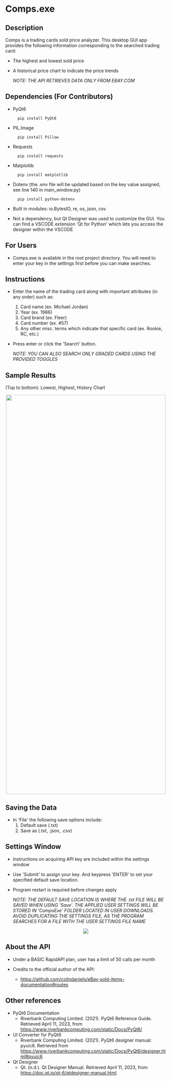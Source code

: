# Comps.exe
## Description
Comps is a trading cards sold price analyzer. This desktop GUI app provides the following information corresponding to the searched trading card:
- The highest and lowest sold price
- A historical price chart to indicate the price trends

    *NOTE: THE API RETRIEVES DATA ONLY FROM EBAY.COM*

## Dependencies (For Contributors)

- PyQt6

        pip install PyQt6

- PIL.Image

        pip install Pillow

- Requests

        pip install requests

- Matplotlib

        pip install matplotlib

- Dotenv (the .env file will be updated based on the key value assigned, see line 140 in main_window.py)

        pip install python-dotenv

- Built in modules: io.BytesIO, re, os, json, csv
- Not a dependency, but Qt Designer was used to customize the GUI. You can find a VSCODE extension 'Qt for Python' which lets you access the designer within the VSCODE

## For Users
- Comps.exe is available in the root project directory. You will need to enter your key in the settings first before you can make searches.

## Instructions
- Enter the name of the trading card along with important attributes (in any order) such as:
    1. Card name (ex. Michael Jordan)
    2. Year (ex. 1986)
    3. Card brand (ex. Fleer)
    4. Card number (ex. #57)
    5. Any other misc. terms which indicate that specific card (ex. Rookie, RC, etc.)
- Press enter or click the 'Search' button.

    *NOTE: YOU CAN ALSO SEARCH ONLY GRADED CARDS USING THE PROVIDED TOGGLES*

## Sample Results
(Top to bottom): Lowest, Highest, History Chart

<p align="center">
    <img src="howto.png" width="500" height="1250">
</p>


## Saving the Data
- In 'File' the following save options include:
    1. Default save (.txt)
    2. Save as (.txt, .json, .csv)

## Settings Window

- Instructions on acquiring API key are included within the settings window
- Use 'Submit' to assign your key. And keypress 'ENTER' to set your specified default save location.
- Program restart is required before changes apply
    
    *NOTE: THE DEFAULT SAVE LOCATION IS WHERE THE .txt FILE WILL BE SAVED WHEN USING 'Save'. THE APPLIED USER SETTINGS WILL BE STORED IN 'CompsExe' FOLDER LOCATED IN USER DOWNLOADS. AVOID DUPLICATING THE SETTINGS FILE, AS THE PROGRAM SEARCHES FOR A FILE WITH THE USER SETTINGS FILE NAME*

<p align="center">
    <img src="howto2.png">
</p>

## About the API
- Under a BASIC RapidAPI plan, user has a limit of 50 calls per month
- Credits to the official author of the API:

    - https://github.com/colindaniels/eBay-sold-items-documentation#routes

## Other references
- PyQt6 Documentation
    - Riverbank Computing Limited. (2021). PyQt6 Reference Guide. Retrieved April 11, 2023, from https://www.riverbankcomputing.com/static/Docs/PyQt6/
- UI Converter for PyQt6
    - Riverbank Computing Limited. (2021). PyQt6 designer manual: pyuic6. Retrieved from https://www.riverbankcomputing.com/static/Docs/PyQt6/designer.html#pyuic6
- Qt Designer
    - Qt. (n.d.). Qt Designer Manual. Retrieved April 11, 2023, from https://doc.qt.io/qt-6/qtdesigner-manual.html

